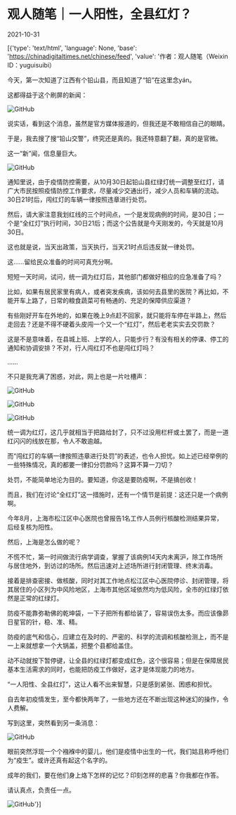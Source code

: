 # 观人随笔｜一人阳性，全县红灯？

2021-10-31

[{'type': 'text/html', 'language': None, 'base': 'https://chinadigitaltimes.net/chinese/feed', 'value': '作者：观人随笔（Weixin ID：yuguisuibi）

今天，第一次知道了江西有个铅山县，而且知道了“铅”在这里念yán。

这都得益于这个刷屏的新闻：

![GitHub](https://chinadigitaltimes.net/chinese/files/2021/10/post-672696-617db3c4dc638.)

说实话，看到这个消息，虽然是官方媒体报道的，但我还是不敢相信自己的眼睛。

于是，我去搜了搜“铅山交警”，终究还是真的。我还特意翻了翻，真的是官微。

这一“新”闻，信息量巨大。

![GitHub](https://chinadigitaltimes.net/chinese/files/2021/10/post-672696-617db3c4e9491.)

通知里说，由于疫情防控需要，从10月30日起铅山县红绿灯统一调整至红灯，请广大市民按照疫情防控工作要求，尽量减少交通出行，减少人员和车辆的流动。30日21时后，闯红灯的车辆一律按照违章进行处罚。

然后，请大家注意我划红线的三个时间点，一个是发现病例的时间，是30日；一个是“全红灯”执行时间，30日21后；而这个公告就是今天刚发的，今天就是10月30日。

这也就是说，当天出政策，当天执行，当天21时点后违反就一律处罚。

这……留给民众准备的时间可真充分啊。

短短一天时间，试问，统一调为红灯后，其他部门都做好相应的应急准备了吗？

比如，如果有居民家里有病人，或者突发疾病，该如何去县里的医院？再比如，不能开车上路了，日常的粮食蔬菜可有畅通的、充足的保障供应渠道？

有些刚好开车在外地的，如果在晚上9点赶不回家，就只能将车停在半路上，然后走回去？还是不得不硬着头皮闯一个又一个“红灯”，然后老老实实去交罚款？

这是不是意味着，在县城上班、上学的人，只能步行？有没有相关的停课、停工的通知和协调安排？不对，行人闯红灯不也是闯红灯吗？

……

不只是我充满了困惑，对此，网上也是一片吐槽声：

![GitHub](https://chinadigitaltimes.net/chinese/files/2021/10/post-672696-617db3c4f0f8f.png)

![GitHub](https://chinadigitaltimes.net/chinese/files/2021/10/post-672696-617db3c505de0.png)

![GitHub](https://chinadigitaltimes.net/chinese/files/2021/10/post-672696-617db3c5102a3.png)

统一调为红灯，这几乎就相当于把路给封了，只不过没用栏杆或土罢了，而是一道红闪闪的线放在那，令人不敢逾越。

而“闯红灯的车辆一律按照违章进行处罚”的表述，也令人担忧。如上述已经举例的一些特殊情况，真的都要一律扣分罚款吗？这算不算一刀切？

处罚，不能简单地沦为目的。要知道，你这是要防疫啊，不是搞创收！

而且，我们在讨论“全红灯”这一措施时，还有一个情节是前提：这还只是一个病例啊。

今年8月，上海市松江区中心医院也曾报告1名工作人员例行核酸检测结果异常，后经复核为阳性。

然后，上海是怎么做的呢？

不慌不忙，第一时间做流行病学调查，掌握了该病例14天内未离沪，除工作场所与居住地外，到访过的场所。然后迅速对上述场所进行封闭管理、终末消毒。

接着是排查密接、做核酸，同时对其工作地点松江区中心医院停诊、封闭管理，将其居住的小区列为中风险地区，上海市其他区域依然均为低风险，全市的红绿灯依然是正常的红绿灯。

防疫不能靠弥勒佛的乾坤袋，一下子把所有都给装了，容易误伤太多。而应该像昴日星官的针，稳、准、精。

防疫的底气和信心，应建立在及时的、严密的、科学的流调和核酸检测上，而不是一上来就想拿一个大锅盖，把整个县都给盖住。

动不动就按下暂停键，让全县的红绿灯都变成红色，这个很容易；但是在保障居民基本生活需求的同时，也能把防疫工作做好，这才是体现能力的地方。

“一人阳性、全县红灯”，这让人看不出来智慧，只是感到紧张、困惑和担忧。

自去年初疫情发生，至今都快两年了，一些地方还在不断出现这种迷幻的操作，令人费解。

写到这里，突然看到另一条消息：

![GitHub](https://chinadigitaltimes.net/chinese/files/2021/10/post-672696-617db3c51e461.png)

眼前突然浮现一个个襁褓中的婴儿，他们是疫情中出生的一代，我们姑且称呼他们为“疫生”。或许还真有起这个名字的。

成年的我们，要在他们身上烙下怎样的记忆？印刻怎样的悲喜？你我都在作答。

请认真点，负责任一点。

![GitHub](https://chinadigitaltimes.net/chinese/files/2021/10/post-672696-617db3c525f80.)'}]